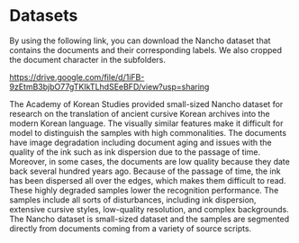 # Datasets
By using the following link, you can download the Nancho dataset that contains the documents and their corresponding labels. We also cropped the document character in the subfolders. 

https://drive.google.com/file/d/1iFB-9zEtmB3bjbO77gTKIkTLhdSEeBFD/view?usp=sharing

The Academy of Korean Studies provided small-sized Nancho dataset for research on the translation of ancient cursive Korean archives into the modern Korean language. The visually similar features make it difficult for model to distinguish the samples with high commonalities. The documents have image degradation including document aging and issues with the quality of the ink such as ink dispersion due to the passage of time. Moreover, in some cases, the documents are low quality because they date back several hundred years ago. Because of the passage of time, the ink has been dispersed all over the edges, which makes them difficult to read. These highly degraded samples lower the recognition performance. 
The samples include all sorts of disturbances, including ink dispersion, extensive cursive styles, low-quality resolution, and complex backgrounds. The Nancho dataset is small-sized dataset and the samples are segmented directly from documents coming from a variety of source scripts. 
